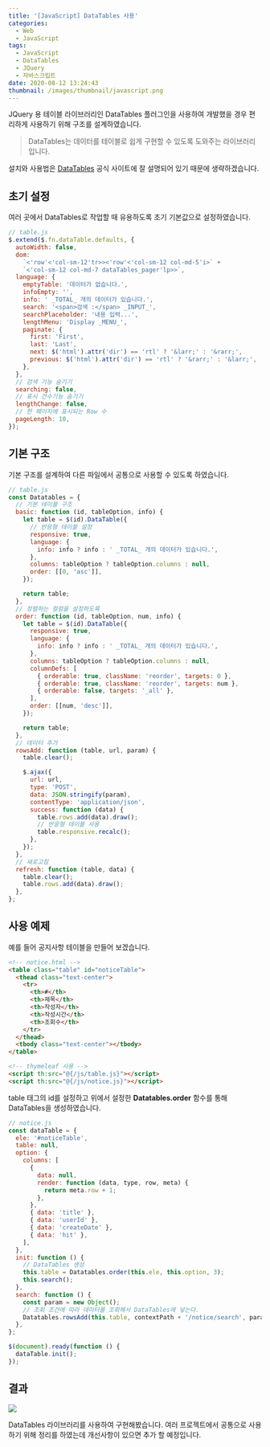 ```yaml
---
title: '[JavaScript] DataTables 사용'
categories:
  - Web
  - JavaScript
tags:
  - JavaScript
  - DataTables
  - JQuery
  - 자바스크립트
date: 2020-08-12 13:24:43
thumbnail: /images/thumbnail/javascript.png
---
```


JQuery 용 테이블 라이브러리인 DataTables 플러그인을 사용하여 개발했을 경우 편리하게 사용하기 위해 구조를 설계하였습니다.

> DataTables는 데이터를 테이블로 쉽게 구현할 수 있도록 도와주는 라이브러리입니다.

설치와 사용법은 [DataTables](https://datatables.net/) 공식 사이트에 잘 설명되어 있기 때문에 생략하겠습니다.

## 초기 설정

여러 곳에서 DataTables로 작업할 때 유용하도록 초기 기본값으로 설정하였습니다.

```js
// table.js
$.extend($.fn.dataTable.defaults, {
  autoWidth: false,
  dom:
    `<'row'<'col-sm-12'tr>><'row'<'col-sm-12 col-md-5'i>` +
    `<'col-sm-12 col-md-7 dataTables_pager'lp>>`,
  language: {
    emptyTable: '데이터가 없습니다.',
    infoEmpty: '',
    info: ' _TOTAL_ 개의 데이터가 있습니다.',
    search: '<span>검색 :</span> _INPUT_',
    searchPlaceholder: '내용 입력...',
    lengthMenu: 'Display _MENU_',
    paginate: {
      first: 'First',
      last: 'Last',
      next: $('html').attr('dir') == 'rtl' ? '&larr;' : '&rarr;',
      previous: $('html').attr('dir') == 'rtl' ? '&rarr;' : '&larr;',
    },
  },
  // 검색 기능 숨기기
  searching: false,
  // 표시 건수기능 숨기기
  lengthChange: false,
  // 한 페이지에 표시되는 Row 수
  pageLength: 10,
});
```

## 기본 구조

기본 구조를 설계하여 다른 파일에서 공통으로 사용할 수 있도록 하였습니다.

```js
// table.js
const Datatables = {
  // 기본 테이블 구조
  basic: function (id, tableOption, info) {
    let table = $(id).DataTable({
      // 반응형 테이블 설정
      responsive: true,
      language: {
        info: info ? info : ' _TOTAL_ 개의 데이터가 있습니다.',
      },
      columns: tableOption ? tableOption.columns : null,
      order: [[0, 'asc']],
    });

    return table;
  },
  // 정렬하는 컬럼을 설정하도록
  order: function (id, tableOption, num, info) {
    let table = $(id).DataTable({
      responsive: true,
      language: {
        info: info ? info : ' _TOTAL_ 개의 데이터가 있습니다.',
      },
      columns: tableOption ? tableOption.columns : null,
      columnDefs: [
        { orderable: true, className: 'reorder', targets: 0 },
        { orderable: true, className: 'reorder', targets: num },
        { orderable: false, targets: '_all' },
      ],
      order: [[num, 'desc']],
    });

    return table;
  },
  // 데이터 추가
  rowsAdd: function (table, url, param) {
    table.clear();

    $.ajax({
      url: url,
      type: 'POST',
      data: JSON.stringify(param),
      contentType: 'application/json',
      success: function (data) {
        table.rows.add(data).draw();
        // 반응형 테이블 사용
        table.responsive.recalc();
      },
    });
  },
  // 새로고침
  refresh: function (table, data) {
    table.clear();
    table.rows.add(data).draw();
  },
};
```

## 사용 예제

예를 들어 공지사항 테이블을 만들어 보겠습니다.

```html
<!-- notice.html -->
<table class="table" id="noticeTable">
  <thead class="text-center">
    <tr>
      <th>#</th>
      <th>제목</th>
      <th>작성자</th>
      <th>작성시간</th>
      <th>조회수</th>
    </tr>
  </thead>
  <tbody class="text-center"></tbody>
</table>

<!-- thymeleaf 사용 -->
<script th:src="@{/js/table.js}"></script>
<script th:src="@{/js/notice.js}"></script>
```

table 태그의 id를 설정하고 위에서 설정한 **Datatables.order** 함수를 통해 DataTables을 생성하였습니다.

```js
// notice.js
const dataTable = {
  ele: '#noticeTable',
  table: null,
  option: {
    columns: [
      {
        data: null,
        render: function (data, type, row, meta) {
          return meta.row + 1;
        },
      },
      { data: 'title' },
      { data: 'userId' },
      { data: 'createDate' },
      { data: 'hit' },
    ],
  },
  init: function () {
    // DataTables 생성
    this.table = Datatables.order(this.ele, this.option, 3);
    this.search();
  },
  search: function () {
    const param = new Object();
    // 조회 조건에 따라 데이터를 조회해서 DataTables에 넣는다.
    Datatables.rowsAdd(this.table, contextPath + '/notice/search', param);
  },
};

$(document).ready(function () {
  dataTable.init();
});
```

## 결과

![](/images/js/1.png)

DataTables 라이브러리를 사용하여 구현해봤습니다. 여러 프로젝트에서 공통으로 사용하기 위해 정리를 하였는데 개선사항이 있으면 추가 할 예정입니다.
